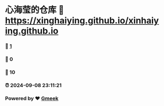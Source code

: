 # 心海莹的仓库 :link: https://xinghaiying.github.io/xinhaiying.github.io 
### :page_facing_up: [1](https://xinghaiying.github.io/xinhaiying.github.io/tag.html) 
### :speech_balloon: 0 
### :hibiscus: 10 
### :alarm_clock: 2024-09-08 23:11:21 
### Powered by :heart: [Gmeek](https://github.com/Meekdai/Gmeek)
